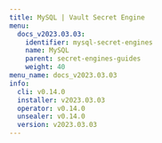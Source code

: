 ```yaml
---
title: MySQL | Vault Secret Engine
menu:
  docs_v2023.03.03:
    identifier: mysql-secret-engines
    name: MySQL
    parent: secret-engines-guides
    weight: 40
menu_name: docs_v2023.03.03
info:
  cli: v0.14.0
  installer: v2023.03.03
  operator: v0.14.0
  unsealer: v0.14.0
  version: v2023.03.03
---
```


